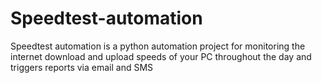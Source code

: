 # Speedtest-automation
Speedtest automation is a python automation project for monitoring the internet download and upload speeds of your PC throughout the day and triggers reports via email and SMS
